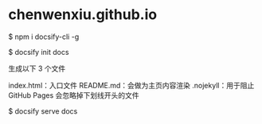 # chenwenxiu.github.io

$ npm i docsify-cli -g

$ docsify init docs

生成以下 3 个文件

 index.html：入口文件
README.md：会做为主页内容渲染
.nojekyll：用于阻止 GitHub Pages 会忽略掉下划线开头的文件 

$ docsify serve docs
 
